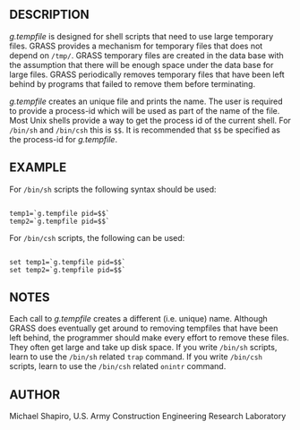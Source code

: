 
## DESCRIPTION

*g.tempfile*
is designed for shell scripts that need to use large temporary files.
GRASS provides a mechanism for temporary files that does not depend on
`/tmp/`. GRASS temporary files are created in the data base with the assumption
that there will be enough space under the data base for large files.
GRASS periodically removes temporary files that have been left behind
by programs that failed to remove them before terminating.

*g.tempfile*
creates an unique file and prints the name. The user is required to provide
a process-id which will be used as part of the name of the file.
Most Unix shells provide a way to get the process id of the current shell.
For `/bin/sh` and `/bin/csh` this is `$$`.
It is recommended that `$$` be specified as the process-id for
*g.tempfile*.

## EXAMPLE

For `/bin/sh` scripts the following syntax should be used:

```

temp1=`g.tempfile pid=$$`
temp2=`g.tempfile pid=$$`

```

For `/bin/csh` scripts, the following can be used:

```

set temp1=`g.tempfile pid=$$`
set temp2=`g.tempfile pid=$$`

```

## NOTES

Each call to *g.tempfile*
creates a different (i.e. unique) name.
Although GRASS does eventually get around to removing
tempfiles that have been left behind, the programmer should
make every effort to remove these files. They often get
large and take up disk space. If you write `/bin/sh` scripts,
learn to use the `/bin/sh` related `trap` command. If you
write `/bin/csh` scripts, learn to use the `/bin/csh`
related `onintr` command.

## AUTHOR

Michael Shapiro,
U.S. Army Construction Engineering
Research Laboratory
